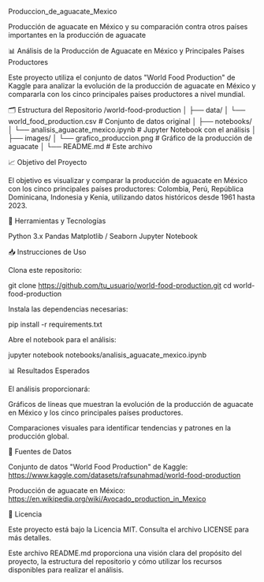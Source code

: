 Produccion_de_aguacate_Mexico

Producción de aguacate en México y su comparación contra otros países importantes en la producción de aguacate

📊 Análisis de la Producción de Aguacate en México y Principales Países Productores

Este proyecto utiliza el conjunto de datos "World Food Production" de Kaggle para analizar la evolución de la producción de aguacate en México y compararla con los cinco principales países productores a nivel mundial.

🗂️ Estructura del Repositorio
/world-food-production
│
├── data/
│ └── world_food_production.csv # Conjunto de datos original
│
├── notebooks/
│ └── analisis_aguacate_mexico.ipynb # Jupyter Notebook con el análisis
│
├── images/
│ └── grafico_produccion.png # Gráfico de la producción de aguacate
│
└── README.md # Este archivo

📈 Objetivo del Proyecto

El objetivo es visualizar y comparar la producción de aguacate en México con los cinco principales países productores: Colombia, Perú, República Dominicana, Indonesia y Kenia, utilizando datos históricos desde 1961 hasta 2023.

🔧 Herramientas y Tecnologías

Python 3.x
Pandas
Matplotlib / Seaborn
Jupyter Notebook

📥 Instrucciones de Uso

Clona este repositorio:

git clone https://github.com/tu_usuario/world-food-production.git
cd world-food-production

Instala las dependencias necesarias:

pip install -r requirements.txt

Abre el notebook para el análisis:

jupyter notebook notebooks/analisis_aguacate_mexico.ipynb

📊 Resultados Esperados

El análisis proporcionará:

Gráficos de líneas que muestran la evolución de la producción de aguacate en México y los cinco principales países productores.

Comparaciones visuales para identificar tendencias y patrones en la producción global.

📄 Fuentes de Datos

Conjunto de datos "World Food Production" de Kaggle: https://www.kaggle.com/datasets/rafsunahmad/world-food-production

Producción de aguacate en México: https://en.wikipedia.org/wiki/Avocado_production_in_Mexico

📄 Licencia

Este proyecto está bajo la Licencia MIT. Consulta el archivo LICENSE para más detalles.

Este archivo README.md proporciona una visión clara del propósito del proyecto, la estructura del repositorio y cómo utilizar los recursos disponibles para realizar el análisis.
